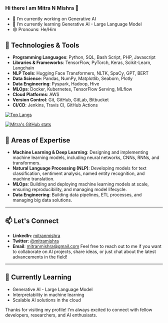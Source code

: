 ### Hi there I am Mitra  N Mishra 👋

<!--
- ⚡ Fun fact: ...
- 👯 I’m looking to collaborate on 
- 🤔 I’m looking for help with ...
- 💬 Ask me about ...
- 📫 How to reach me: 
**mitra06/mitra06** is a ✨ _special_ ✨ repository because its `README.md` (this file) appears on your GitHub profile.
-->



- 🔭 I’m currently working on Generative AI
- 🌱 I’m currently learning Generative AI - Large Language Model
- 😄 Pronouns: He/Him



## 🔧 Technologies & Tools

- **Programming Languages**: Python, SQL, Bash Script, PHP, Javascript
- **Libraries & Frameworks**: TensorFlow, PyTorch, Keras, Scikit-Learn, Langchain
- **NLP Tools**: Hugging Face Transformers, NLTK, SpaCy, GPT, BERT
- **Data Science**: Pandas, NumPy, Matplotlib, Seaborn, Plotly
- **Data Engineering**: Pyspark, Hadoop, Hive
- **MLOps**: Docker, Kubernetes, TensorFlow Serving, MLflow
- **Cloud Platforms**: AWS
- **Version Control**: Git, GitHub, GitLab, Bitbucket
- **CI/CD**: Jenkins, Travis CI, GitHub Actions

[![Top Langs](https://github-readme-stats.vercel.app/api/top-langs/?username=mitra06&layout=compact)](https://github.com/mitra06/github-readme-stats)


[![Mitra's GitHub stats](https://github-readme-stats.vercel.app/api?username=mitra06)](https://github.com/mitra06/github-readme-stats)

## 🧠 Areas of Expertise

- **Machine Learning & Deep Learning**: Designing and implementing machine learning models, including neural networks, CNNs, RNNs, and transformers.
- **Natural Language Processing (NLP)**: Developing models for text classification, sentiment analysis, named entity recognition, and machine translation.
- **MLOps**: Building and deploying machine learning models at scale, ensuring reproducibility, and managing model lifecycle.
- **Data Engineering**: Building data pipelines, ETL processes, and managing big data solutions.

---

## 📫 Let's Connect

- **LinkedIn**: [mitranmishra](https://www.linkedin.com/in/mitra06)
- **Twitter**: [@mitramishra](https://twitter.com/mitra06)
- **Email**: mitranmishra@gmail.com
Feel free to reach out to me if you want to collaborate on AI projects, share ideas, or just chat about the latest advancements in the field!

---

## 🌱 Currently Learning

- Generative AI - Large Language Model  
- Interpretability in machine learning
- Scalable AI solutions in the cloud


Thanks for visiting my profile! I'm always excited to connect with fellow developers, researchers, and AI enthusiasts.
